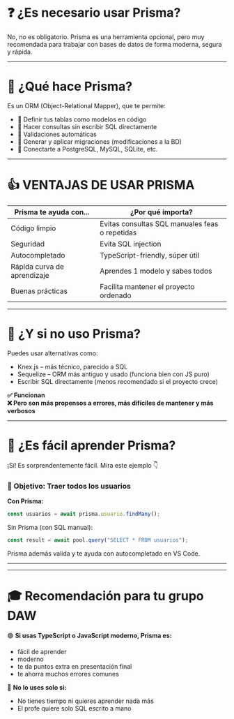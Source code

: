 # ❓ ¿Es necesario usar Prisma?

No, no es obligatorio. Prisma es una herramienta opcional, pero muy recomendada para trabajar con bases de datos de forma moderna, segura y rápida.

---

# 🧠 ¿Qué hace Prisma?

Es un ORM (Object-Relational Mapper), que te permite:

- 🔹 Definir tus tablas como modelos en código
- 🔹 Hacer consultas sin escribir SQL directamente
- 🔹 Validaciones automáticas
- 🔹 Generar y aplicar migraciones (modificaciones a la BD)
- 🔹 Conectarte a PostgreSQL, MySQL, SQLite, etc.

---

# 👍 VENTAJAS DE USAR PRISMA

| Prisma te ayuda con...        | ¿Por qué importa?                                       |
|-------------------------------|--------------------------------------------------------|
| Código limpio                 | Evitas consultas SQL manuales feas o repetidas         |
| Seguridad                     | Evita SQL injection                                    |
| Autocompletado                | TypeScript-friendly, súper útil                        |
| Rápida curva de aprendizaje   | Aprendes 1 modelo y sabes todos                        |
| Buenas prácticas              | Facilita mantener el proyecto ordenado                |

---

# 🤔 ¿Y si no uso Prisma?

Puedes usar alternativas como:

- Knex.js – más técnico, parecido a SQL
- Sequelize – ORM más antiguo y usado (funciona bien con JS puro)
- Escribir SQL directamente (menos recomendado si el proyecto crece)

**✅ Funcionan**  
**❌ Pero son más propensos a errores, más difíciles de mantener y más verbosos**

---

# 🧪 ¿Es fácil aprender Prisma?

¡Sí! Es sorprendentemente fácil. Mira este ejemplo 👇

### 🎯 Objetivo: Traer todos los usuarios

**Con Prisma:**

```ts
const usuarios = await prisma.usuario.findMany();
```
Sin Prisma (con SQL manual):
```ts
const result = await pool.query("SELECT * FROM usuarios");
```
Prisma además valida y te ayuda con autocompletado en VS Code.

---
---
# 🎓 Recomendación para tu grupo DAW

🟢 **Si usas TypeScript o JavaScript moderno, Prisma es:**

- fácil de aprender
- moderno
- te da puntos extra en presentación final
- te ahorra muchos errores comunes

🔴 **No lo uses solo si:**

- No tienes tiempo ni quieres aprender nada más
- El profe quiere solo SQL escrito a mano
